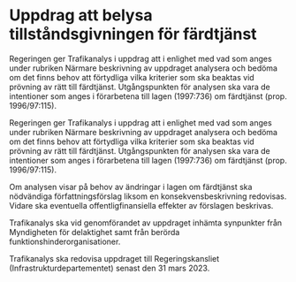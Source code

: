 # Uppdrag att belysa tillståndsgivningen för färdtjänst

Regeringen ger Trafikanalys i uppdrag att i enlighet med vad som anges under rubriken Närmare beskrivning av uppdraget analysera och bedöma om det finns behov att förtydliga vilka kriterier som ska beaktas vid prövning av rätt till färdtjänst. Utgångspunkten för analysen ska vara de intentioner som anges i förarbetena till lagen (1997:736) om färdtjänst (prop.
1996/97:115).

Regeringen ger Trafikanalys i uppdrag att i enlighet med vad som anges under rubriken Närmare beskrivning av uppdraget analysera och bedöma om det finns behov att förtydliga vilka kriterier som ska beaktas vid prövning av rätt till färdtjänst. Utgångspunkten för analysen ska vara de intentioner som anges i förarbetena till lagen (1997:736) om färdtjänst (prop.
1996/97:115).

Om analysen visar på behov av ändringar i lagen om färdtjänst ska nödvändiga författningsförslag liksom en konsekvensbeskrivning redovisas. Vidare ska eventuella offentligfinansiella effekter av förslagen beskrivas.

Trafikanalys ska vid genomförandet av uppdraget inhämta synpunkter från Myndigheten för delaktighet samt från berörda funktionshinderorganisationer.

Trafikanalys ska redovisa uppdraget till Regeringskansliet (Infrastrukturdepartementet) senast den 31 mars 2023.
